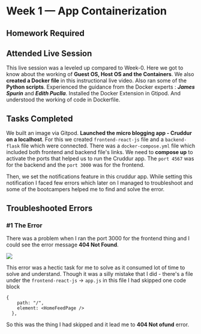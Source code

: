 # Week 1 — App Containerization

## Homework Required
## Attended Live Session 
This live session was a leveled up compared to Week-0. Here we got to know about the working of **Guest OS, Host OS and the Containers**. We also **created a Docker file** in this instructional live video. Also ran some of the **Python scripts**. Experienced the guidance from the Docker experts : ***James Spurin*** and ***Edith Puclla***. Installed the Docker Extension in Gtipod. And understood the working of code in Dockerfile. 

## Tasks Completed
We built an image via Gitpod. **Launched the micro blogging app - Cruddur on a localhost**. For this we created `frontend-react-js` file and a `backend-flask` file which were connected. There was a `docker-compose.yml` file which included both frontend and backend file's links. We need to **compose up** to activate the ports that helped us to run the Cruddur app. The `port 4567` was for the backend and the `port 3000` was for the frontend.

Then, we set the notifications feature in this cruddur app. While setting this notification I faced few errors which later on I managed to troubleshoot and some of the bootcampers helped me to find and solve the error.

## Troubleshooted Errors
### #1 The Error
There was a problem when I ran the port 3000 for the frontend thing and I could see the error message **404 Not Found**.

![](https://user-images.githubusercontent.com/115455157/221342650-fb88fdd6-fa2d-4138-b513-ee2df087fdaa.jpg)

This error was a hectic task for me to solve as it consumed lot of time to solve and understand. Though it was a silly mistake that I did - there's a file under the `frontend-react-js` -> `app.js` in this file I had skipped one code block 
```
{
    path: "/",
    element: <HomeFeedPage />
  },
 ``` 
 So this was the thing I had skipped and it lead me to **404 Not ofund** error. 
